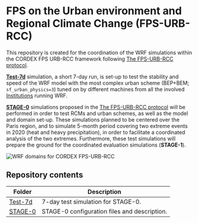 # FPS on the Urban environment and Regional Climate Change (FPS-URB-RCC) 

This repository is created for the coordination of the WRF simulations within the CORDEX FPS URB-RCC framework following [The FPS-URB-RCC protocol](https://docs.google.com/document/d/1R4O1x67Tpr-qcEPlkzKDvJP1itoxKPbaBZO9gpIfamc/edit).

[**Test-7d**](./Test-7d) simulation, a short 7-day run, is set-up to test the stability and speed of the WRF model with the most complex urban scheme (BEP+BEM; `sf_urban_physics=3`) tuned on by different machines from all the involved [Institutions](https://docs.google.com/spreadsheets/d/1ZurcH982hepymMruHGPzQX-N55kWUXNc42RCE2pxgwg/edit#gid=0) running WRF.  

[**STAGE-0**](./STAGE-0) simulations proposed in the [The FPS-URB-RCC protocol](https://docs.google.com/document/d/1R4O1x67Tpr-qcEPlkzKDvJP1itoxKPbaBZO9gpIfamc/edit) will be performed in order to test RCMs and urban schemes, as well as the model and domain set-up. These simulations planned to be centered over the Paris region, and to simulate 5-month period covering two extreme events in 2020 (heat and heavy precipitation), in order to facilitate a coordinated analysis of the two extremes.  Furthermore, these test simulations will prepare the ground for the coordinated evaluation simulations (**STAGE-1**).

![WRF domains for CORDEX FPS-URB-RCC](https://github.com/FPS-URB-RCC/WRFcoordination/blob/main/domains_EP.png)

## Repository contents

| Folder | Description |
|--------|-------------|
| [Test-7d](./Test-7d) | 7-day test simulation for STAGE-0. |
| [STAGE-0](./STAGE-0) | STAGE-0 configuration files and description. |
